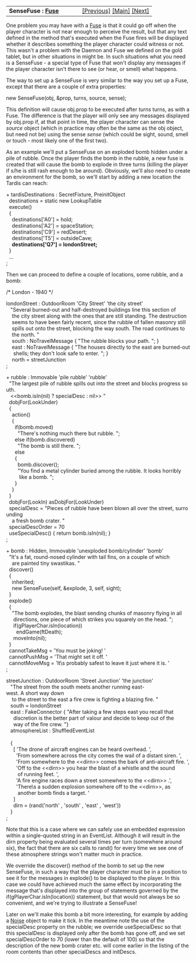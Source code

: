 <table width="100%" data-border="0" data-cellspacing="0"
data-cellpadding="3" data-bgcolor="#C0C0C0">
<colgroup>
<col style="width: 50%" />
<col style="width: 50%" />
</colgroup>
<tbody>
<tr>
<td style="text-align: left;"><strong>SenseFuse : <a
href="fuse.htm">Fuse</a><br />
</strong></td>
<td style="text-align: right;"><a href="daemon.htm">[Previous]</a> <a
href="generalintroduction.htm">[Main]</a> <a
href="sensedaemon.htm">[Next]</a></td>
</tr>
</tbody>
</table>

  
One problem you may have with a [Fuse](fuse.htm) is that it could go off
when the player character is not near enough to perceive the result, but
that any text defined in the method that's executed when the Fuse fires
will be displayed whether it describes something the player character
could witness or not. This wasn't a problem with the Daemon and Fuse we
defined on the gold tablet, but in other situations in might be. In such
situations what you need is a SenseFuse - a special type of Fuse that
won't display any messages if the player character isn't there to see
(or hear, or smell) what happens.  
  
The way to set up a SenseFuse is very similar to the way you set up a
Fuse, except that there are a couple of extra properties:  
  
new SenseFuse(obj, &prop, turns, source, sense);  
  
This definition will cause obj.prop to be executed after *turns* turns,
as with a Fuse. The difference is that the player will only see any
messages displayed by obj.prop if, at that point in time, the player
character can sense the *source* object (which in practice may often be
the same as the obj object, but need not be) using the sense *sense*
(which could be sight, sound, smell or touch - most likely one of the
first two).  
  
As an example we'll put a SenseFuse on an exploded bomb hidden under a
pile of rubble. Once the player finds the bomb in the rubble, a new fuse
is created that will cause the bomb to explode in three turns (killing
the player if s/he is still rash enough to be around). Obviously, we'll
also need to create an environment for the bomb, so we'll start by
adding a new location the Tardis can reach:  
  
+ tardisDestinations : SecretFixture, PreinitObject  
  destinations = static new LookupTable  
  execute()  
  {  
    destinations\['A0'\] = hold;  
    destinations\['A2'\] = spaceStation;  
    destinations\['C9'\] = redDesert;  
    destinations\['T5'\] = outsideCave;  
    **destinations\['Q7'\] = londonStreet;**  
  }  
  ...  
;  
  
Then we can proceed to define a couple of locations, some rubble, and a
bomb:  
  
/\* London - 1940 \*/  
  
londonStreet : OutdoorRoom 'City Street' 'the city street'  
   "Several burned-out and half-destroyed buildings line this section of   
    the city street along with the ones that are still standing. The destruction  
    seems to have been fairly recent, since the rubble of fallen masonry still  
    spills out onto the street, blocking the way south. The road continues to  
    the north. "  
    south : NoTravelMessage { "The rubble blocks your path. "; }  
    east : NoTravelMessage { "The houses directly to the east are burned-out  
     shells; they don't look safe to enter. "; }  
    north = streetJunction   
;  
  
+ rubble : Immovable 'pile rubble' 'rubble'  
  "The largest pile of rubble spills out into the street and blocks progress south.   
   \<\<bomb.isIn(nil) ? specialDesc : nil\>\> "  
  dobjFor(LookUnder)  
  {  
    action()  
    {        
      if(bomb.moved)  
        "There's nothing much there but rubble. ";  
      else if(bomb.discovered)  
        "The bomb is still there. ";  
      else  
      {  
        bomb.discover();  
        "You find a metal cylinder buried among the rubble. It looks horribly  
         like a bomb. ";  
      }  
    }  
  }  
  dobjFor(LookIn) asDobjFor(LookUnder)  
  specialDesc = "Pieces of rubble have been blown all over the street, surrounding  
    a fresh bomb crater. "  
  specialDescOrder = 70  
  useSpecialDesc() { return bomb.isIn(nil); }  
;  
  
+ bomb : Hidden, Immovable 'unexploded bomb/cylinder' 'bomb'  
  "It's a fat, round-nosed cylinder with tail fins, on a couple of which  
    are painted tiny swastikas. "  
  discover()  
  {  
    inherited;  
    new SenseFuse(self, &explode, 3, self, sight);  
  }  
  explode()  
  {  
    "The bomb explodes, the blast sending chunks of masonry flying in all  
     directions, one piece of
which strikes you squarely on the head. ";  
     if(gPlayerChar.isIn(location))  
       endGame(ftDeath);  
     moveInto(nil);  
  }  
  cannotTakeMsg = 'You must be joking! '  
  cannotPushMsg = 'That might set it off. '  
  cannotMoveMsg = 'It\\s probably safest to leave it just where it is. '  
;  
  
streetJunction : OutdoorRoom 'Street Junction' 'the junction'  
   "The street from the south meets another running east-west. A short way down  
    to the street to the east a fire crew is fighting a blazing fire. "  
   south = londonStreet  
   east : FakeConnector { "After taking a few steps east you recall that   
     discretion is the better part of valour and decide to keep out of the  
     way of the fire crew. "}  
   atmosphereList : ShuffledEventList  
     
   {  
     \[ 'The drone of aircraft engines can be heard overhead. ',  
       'From somewhere across the city comes the wail of a distant siren. ',  
       'From somewhere to the \<\<dirn\>\> comes the bark of anti-aircraft fire. ',  
       'Off to the \<\<dirn\>\>
you hear the blast of a whistle and the sound   
        of running feet. ',  
       'A fire engine races down a street somewhere to the \<\<dirn\>\>
.',  
       'There\\s a sudden explosion somewhere off to the
\<\<dirn\>\>, as   
        another bomb finds a target. '      
     \]  
     dirn = (rand('north' , 'south' , 'east' , 'west'))  
   }  
;  
  
Note that this is a case where we can safely use an embedded expression
within a single-quoted string in an EventList. Although it will result
in the dirn property being evaluated several times per turn (somewhere
around six), the fact that there are six calls to rand() for every time
we see one of these atmosphere strings won't matter much in practice.  
  
We override the discover() method of the bomb to set up the new
SenseFuse, in such a way that the player character must be in a position
to see it for the messages in explode() to be displayed to the player.
In this case we could have achieved much the same effect by
incorporating the message that's displayed into the group of statements
governed by the if(gPlayerChar.isIn(location)) statement, but that would
not always be so convenient, and we're trying to illustrate a
SenseFuse!  
  
Later on we'll make this bomb a bit more interesting, for example by
adding a [Noise](noise.htm) object to make it tick. In the meantime note
the use of the specialDesc property on the rubble; we override
useSpecialDesc so that this specialDesc is displayed only after the bomb
has gone off, and we set specialDescOrder to 70 (lower than the default
of 100) so that the description of the new bomb crater etc. will come
earlier in the listing of the room contents than other specialDescs and
initDescs.  
